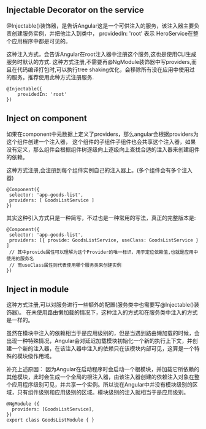 ## Injectable Decorator on the service

@Injectable()装饰器，是告诉Angular这是一个可供注入的服务，该注入器主要负责创建服务实例，并把他注入到类中， providedIn: 'root' 表示 HeroService在整个应用程序中都是可见的。

这种注入方式，会告诉Angular在root注入器中注册这个服务,这也是使用CLI生成服务时默认的方式.
这种方式注册,不需要再@NgModule装饰器中写providers,而且在代码编译打包时,可以执行tree shaking优化，会移除所有没在应用中使用过的服务。推荐使用此种方式注册服务.
```
@Injectable({
    providedIn: 'root'
})

```


## Inject on component
如果在component中元数据上定义了providers，那么angular会根据providers为这个组件创建一个注入器，
这个组件的子组件子组件也会共享这个注入器，如果没有定义，那么组件会根据组件树逐级向上逐级向上查找合适的注入器来创建组件的依赖。

这种方式注册,会注册到每个组件实例自己的注入器上。(多个组件会有多个注入器)
```
@Component({ 
 selector: 'app-goods-list',
 providers: [ GoodsListService ]
})
```
其实这种引入方式只是一种简写，不过也是一种常用的写法，真正的完整版本是:
```
@Component({ 
 selector: 'app-goods-list',
 providers: [{ provide: GoodsListService, useClass: GoodsListService } ]
 // 其中provide属性可以理解为这个Provider的唯一标识，用于定位依赖值,也就是应用中使用的服务名
 // 而useClass属性则代表使用哪个服务类来创建实例
})
```

## Inject in module
这种方式注册,可以对服务进行一些额外的配置(服务类中也需要写@Injectable()装饰器)。
在未使用路由懒加载的情况下，这种注入的方式和在服务类中注入的方式是一样的。

虽然在模块中注入的依赖相当于是应用级别的，但是当遇到路由懒加载的时候，会出现一种特殊情况，Angular会对延迟加载模块初始化一个新的执行上下文，并创建一个新的注入器，在该注入器中注入的依赖只在该模块内部可见，这算是一个特殊的模块级作用域。


补充上述原因： 因为Angular在启动程序时会启动一个根模块，并加载它所依赖的其他模块，此时会生成一个全局的根注入器，由该注入器创建的依赖注入对象在整个应用程序级别可见，并共享一个实例。所以说在Angular中并没有模块级别的区域，只有组件级别和应用级别的区域。模块级别的注入就相当于是应用级别。

```
@NgModule ({
  providers: [GoodsListService],
})
export class GoodsListModule { }
```